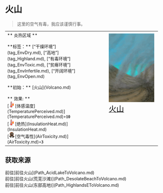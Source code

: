 # 火山  
> 这里的空气有毒，我应该谨慎行事。  
  
<table class="table table-bordered" data-toggle="table"  data-show-header="false"><thead style="display:none"><tr ><th  style="width:50%;text-align:left;vertical-align:top;"  >title</th><th  style="width:50%;text-align:left;vertical-align:top;"  ></th></tr></thead><tr ><td  style="width:50%;text-align:left;vertical-align:top;"  >** 炎热区域 **<br><br>**标签：**	[“干燥环境”](tag_EnvDry.md), [“高地”](tag_Highland.md), [“有毒环境”](tag_EnvToxic.md), [“贫瘠环境”](tag_EnvInfertile.md), [“开阔环境”](tag_EnvOpen.md)<br><br>**初始：**	[火山](Volcano.md)<br><br>** 效果: **<br>[<div style="width:20px;display:inline-block;text-align:center"><img decoding="async" src="Sprite/Hot.png" href="a.md" style="max-width:20px;max-height:20px;"></div>[体感温度](TemperaturePerceived.md)](TemperaturePerceived.md)<span style="font-family:ui-monospace"><b>+10</b></span><br>[<div style="width:20px;display:inline-block;text-align:center"><img decoding="async" src="Sprite/Hot.png" href="a.md" style="max-width:20px;max-height:20px;"></div>[绝热](InsulationHeat.md)](InsulationHeat.md)<br>[<div style="width:20px;display:inline-block;text-align:center"><img decoding="async" src="Sprite/AirToxicity.png" href="a.md" style="max-width:20px;max-height:20px;"></div>[空气毒性](AirToxicity.md)](AirToxicity.md)<span style="font-family:ui-monospace"><b>+3</b></span></td><td  style="width:50%;text-align:left;vertical-align:top;"  ><div style="float:right; margin:5px"><div class="gamecard" style="width:150px; height:225px;"><a href="Env_Volcano.md" style="color:black"><img decoding="async" src="Sprite/Volcano.png" class="cardimage" style="max-width:150px;max-height:225px;"><span style="font-size: 25px;">火山</span></a></div></div></td></tr></tbody></table>  
  
## 获取来源  
<div style="display:inline-block"><div class="gamedatalist" style="text-align:left;min-width:200px;min-height:0px;"><div style="display:inline-block"><div style="display:inline-block;vertical-align:middle;">前往</div><div style="display:inline-block;vertical-align:middle;">[前往火山](Path_AcidLakeToVolcano.md)</div></div></div><div class="gamedatalist" style="text-align:left;min-width:200px;min-height:0px;"><div style="display:inline-block"><div style="display:inline-block;vertical-align:middle;">前往</div><div style="display:inline-block;vertical-align:middle;">[前往火山(荒芜沙滩)](Path_DesolateBeachToVolcano.md)</div></div></div><div class="gamedatalist" style="text-align:left;min-width:200px;min-height:0px;"><div style="display:inline-block"><div style="display:inline-block;vertical-align:middle;">前往</div><div style="display:inline-block;vertical-align:middle;">[前往火山(东部高地)](Path_HighlandsEToVolcano.md)</div></div></div></div>  
  


<script>document.title="火山 - 卡牌生存百科 Card Survival Wiki";</script>